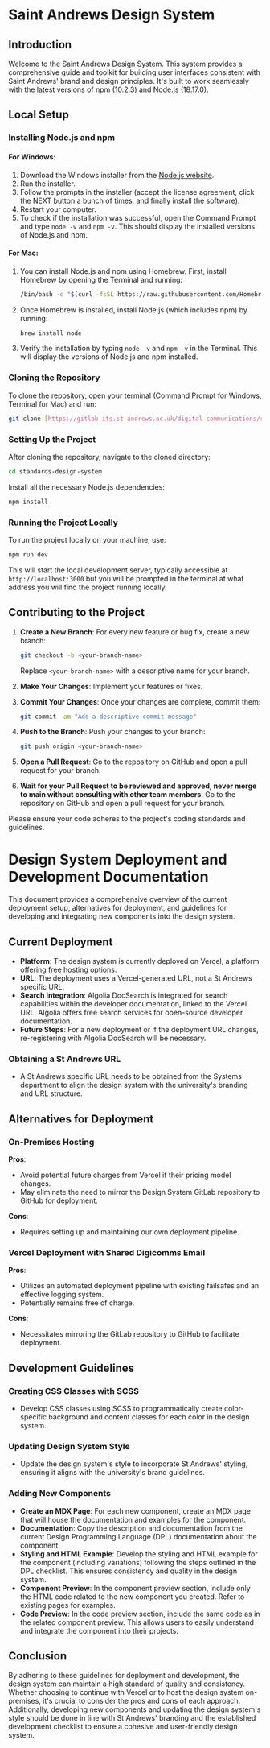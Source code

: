 # Saint Andrews Design System

## Introduction

Welcome to the Saint Andrews Design System. This system provides a comprehensive guide and toolkit for building user interfaces consistent with Saint Andrews' brand and design principles. It's built to work seamlessly with the latest versions of npm (10.2.3) and Node.js (18.17.0).

## Local Setup

### Installing Node.js and npm

#### For Windows:

1. Download the Windows installer from the [Node.js website](https://nodejs.org/).
2. Run the installer.
3. Follow the prompts in the installer (accept the license agreement, click the NEXT button a bunch of times, and finally install the software).
4. Restart your computer.
5. To check if the installation was successful, open the Command Prompt and type `node -v` and `npm -v`. This should display the installed versions of Node.js and npm.

#### For Mac:

1. You can install Node.js and npm using Homebrew. First, install Homebrew by opening the Terminal and running:

   ```bash
   /bin/bash -c "$(curl -fsSL https://raw.githubusercontent.com/Homebrew/install/HEAD/install.sh)"
   ```

2. Once Homebrew is installed, install Node.js (which includes npm) by running:

   ```bash
   brew install node
   ```

3. Verify the installation by typing `node -v` and `npm -v` in the Terminal. This will display the versions of Node.js and npm installed.

### Cloning the Repository

To clone the repository, open your terminal (Command Prompt for Windows, Terminal for Mac) and run:

```bash
git clone [https://gitlab-its.st-andrews.ac.uk/digital-communications/standards/standards-design-system.git]
```

### Setting Up the Project

After cloning the repository, navigate to the cloned directory:

```bash
cd standards-design-system
```

Install all the necessary Node.js dependencies:

```bash
npm install
```

### Running the Project Locally

To run the project locally on your machine, use:

```bash
npm run dev
```

This will start the local development server, typically accessible at `http://localhost:3000` but you will be prompted in the terminal at what address you will find the project running locally.

## Contributing to the Project

1. **Create a New Branch**: For every new feature or bug fix, create a new branch:

   ```bash
   git checkout -b <your-branch-name>
   ```

   Replace `<your-branch-name>` with a descriptive name for your branch.

2. **Make Your Changes**: Implement your features or fixes.

3. **Commit Your Changes**: Once your changes are complete, commit them:

   ```bash
   git commit -am "Add a descriptive commit message"
   ```

4. **Push to the Branch**: Push your changes to your branch:

   ```bash
   git push origin <your-branch-name>
   ```

5. **Open a Pull Request**: Go to the repository on GitHub and open a pull request for your branch.

6. **Wait for your Pull Request to be reviewed and approved, never merge to main without consulting with other team members**: Go to the repository on GitHub and open a pull request for your branch.

Please ensure your code adheres to the project's coding standards and guidelines.



# Design System Deployment and Development Documentation

This document provides a comprehensive overview of the current deployment setup, alternatives for deployment, and guidelines for developing and integrating new components into the design system.

## Current Deployment
- **Platform**: The design system is currently deployed on Vercel, a platform offering free hosting options.
- **URL**: The deployment uses a Vercel-generated URL, not a St Andrews specific URL.
- **Search Integration**: Algolia DocSearch is integrated for search capabilities within the developer documentation, linked to the Vercel URL. Algolia offers free search services for open-source developer documentation.
- **Future Steps**: For a new deployment or if the deployment URL changes, re-registering with Algolia DocSearch will be necessary.

### Obtaining a St Andrews URL
- A St Andrews specific URL needs to be obtained from the Systems department to align the design system with the university's branding and URL structure.

## Alternatives for Deployment

### On-Premises Hosting
**Pros**:
- Avoid potential future charges from Vercel if their pricing model changes.
- May eliminate the need to mirror the Design System GitLab repository to GitHub for deployment.

**Cons**:
- Requires setting up and maintaining our own deployment pipeline.

### Vercel Deployment with Shared Digicomms Email
**Pros**:
- Utilizes an automated deployment pipeline with existing failsafes and an effective logging system.
- Potentially remains free of charge.

**Cons**:
- Necessitates mirroring the GitLab repository to GitHub to facilitate deployment.

## Development Guidelines

### Creating CSS Classes with SCSS
- Develop CSS classes using SCSS to programmatically create color-specific background and content classes for each color in the design system.

### Updating Design System Style
- Update the design system's style to incorporate St Andrews' styling, ensuring it aligns with the university's brand guidelines.

### Adding New Components
- **Create an MDX Page**: For each new component, create an MDX page that will house the documentation and examples for the component.
- **Documentation**: Copy the description and documentation from the current Design Programming Language (DPL) documentation about the component.
- **Styling and HTML Example**: Develop the styling and HTML example for the component (including variations) following the steps outlined in the DPL checklist. This ensures consistency and quality in the design system.
- **Component Preview**: In the component preview section, include only the HTML code related to the new component you created. Refer to existing pages for examples.
- **Code Preview**: In the code preview section, include the same code as in the related component preview. This allows users to easily understand and integrate the component into their projects.

## Conclusion

By adhering to these guidelines for deployment and development, the design system can maintain a high standard of quality and consistency. Whether choosing to continue with Vercel or to host the design system on-premises, it's crucial to consider the pros and cons of each approach. Additionally, developing new components and updating the design system's style should be done in line with St Andrews' branding and the established development checklist to ensure a cohesive and user-friendly design system.
